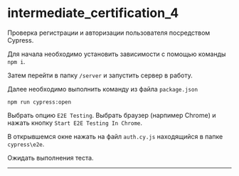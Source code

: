 # intermediate_certification_4

Проверка регистрации и авторизации пользователя посредством Cypress.

Для начала необходимо установить зависимости с помощью команды `npm i`.

Затем перейти в папку `/server` и запустить сервер в работу.

Далее необходимо выполнить команду из файла `package.json`

```
npm run cypress:open
```

Выбрать опцию `E2E Testing`.
Выбрать браузер (нарпимер Chrome) и нажать кнопку `Start E2E Testing In Chrome`.

В открывшемся окне нажать на файл `auth.cy.js` находящийся в папке `cypress\e2e`.

Ожидать выполнения теста.

---
